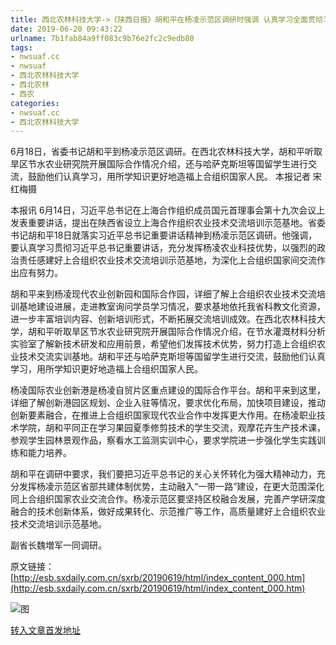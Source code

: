 ```yaml
---
title: 西北农林科技大学->《陕西日报》胡和平在杨凌示范区调研时强调 认真学习全面贯彻习近平总书记重要讲话精神 切实建好上合组织农业技术交流培训示范基地 | nwsuaf.cc
date: 2019-06-20 09:43:22
urlname: 7b1fab84a9ff083c9b76e2fc2c9edb80
tags: 
- nwsuaf.cc
- nwsuaf
- 西北农林科技大学
- 西北农林
- 西农
categories:
- nwsuaf.cc
- 西北农林科技大学
---
```



6月18日，省委书记胡和平到杨凌示范区调研。在西北农林科技大学，胡和平听取旱区节水农业研究院开展国际合作情况介绍，还与哈萨克斯坦等国留学生进行交流，鼓励他们认真学习，用所学知识更好地造福上合组织国家人民。 本报记者 宋红梅摄

本报讯 6月14日，习近平总书记在上海合作组织成员国元首理事会第十九次会议上发表重要讲话，提出在陕西省设立上海合作组织农业技术交流培训示范基地。省委书记胡和平18日就落实习近平总书记重要讲话精神到杨凌示范区调研。他强调，要认真学习贯彻习近平总书记重要讲话，充分发挥杨凌农业科技优势，以强烈的政治责任感建好上合组织农业技术交流培训示范基地，为深化上合组织国家间交流作出应有努力。

胡和平来到杨凌现代农业创新园和国际合作园，详细了解上合组织农业技术交流培训基地建设进展，走进教室询问学员学习情况，要求基地依托我省科教文化资源，进一步丰富培训内容、创新培训形式，不断拓展交流培训成效。在西北农林科技大学，胡和平听取旱区节水农业研究院开展国际合作情况介绍，在节水灌溉材料分析实验室了解新技术研发和应用前景，希望他们发挥技术优势，努力打造上合组织农业技术交流实训基地。胡和平还与哈萨克斯坦等国留学生进行交流，鼓励他们认真学习，用所学知识更好地造福上合组织国家人民。

杨凌国际农业创新港是杨凌自贸片区重点建设的国际合作平台。胡和平来到这里，详细了解创新港园区规划、企业入驻等情况，要求优化布局，加快项目建设，推动创新要素融合，在推进上合组织国家现代农业合作中发挥更大作用。在杨凌职业技术学院，胡和平同正在学习果园夏季修剪技术的学生交流，观摩花卉生产技术课，参观学生园林景观作品，察看水工监测实训中心，要求学院进一步强化学生实践训练和能力培养。

胡和平在调研中要求，我们要把习近平总书记的关心关怀转化为强大精神动力，充分发挥杨凌示范区省部共建体制优势，主动融入“一带一路”建设，在更大范围深化同上合组织国家农业交流合作。杨凌示范区要坚持区校融合发展，完善产学研深度融合的技术创新体系，做好成果转化、示范推广等工作，高质量建好上合组织农业技术交流培训示范基地。

副省长魏増军一同调研。

原文链接：[http://esb.sxdaily.com.cn/sxrb/20190619/html/index_content_000.htm](http://esb.sxdaily.com.cn/sxrb/20190619/html/index_content_000.htm)



![图](https://news.nwsuaf.edu.cn/images/content/2019-06/20190619103650227999.jpg)

[转入文章首发地址](https://news.nwsuaf.edu.cn/mtwx/90377.htm)